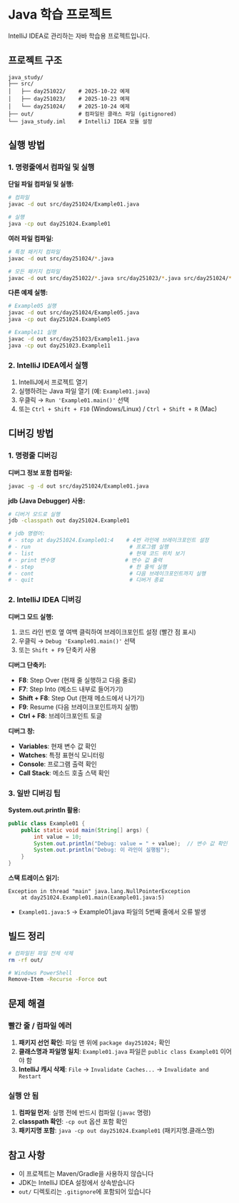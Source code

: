 # Java 학습 프로젝트

IntelliJ IDEA로 관리하는 자바 학습용 프로젝트입니다.

## 프로젝트 구조

```
java_study/
├── src/
│   ├── day251022/    # 2025-10-22 예제
│   ├── day251023/    # 2025-10-23 예제
│   └── day251024/    # 2025-10-24 예제
├── out/              # 컴파일된 클래스 파일 (gitignored)
└── java_study.iml    # IntelliJ IDEA 모듈 설정
```

## 실행 방법

### 1. 명령줄에서 컴파일 및 실행

**단일 파일 컴파일 및 실행:**
```bash
# 컴파일
javac -d out src/day251024/Example01.java

# 실행
java -cp out day251024.Example01
```

**여러 파일 컴파일:**
```bash
# 특정 패키지 컴파일
javac -d out src/day251024/*.java

# 모든 패키지 컴파일
javac -d out src/day251022/*.java src/day251023/*.java src/day251024/*.java
```

**다른 예제 실행:**
```bash
# Example05 실행
javac -d out src/day251024/Example05.java
java -cp out day251024.Example05

# Example11 실행
javac -d out src/day251023/Example11.java
java -cp out day251023.Example11
```

### 2. IntelliJ IDEA에서 실행

1. IntelliJ에서 프로젝트 열기
2. 실행하려는 Java 파일 열기 (예: `Example01.java`)
3. 우클릭 → `Run 'Example01.main()'` 선택
4. 또는 `Ctrl + Shift + F10` (Windows/Linux) / `Ctrl + Shift + R` (Mac)

## 디버깅 방법

### 1. 명령줄 디버깅

**디버그 정보 포함 컴파일:**
```bash
javac -g -d out src/day251024/Example01.java
```

**jdb (Java Debugger) 사용:**
```bash
# 디버거 모드로 실행
jdb -classpath out day251024.Example01

# jdb 명령어:
# - stop at day251024.Example01:4    # 4번 라인에 브레이크포인트 설정
# - run                               # 프로그램 실행
# - list                              # 현재 코드 위치 보기
# - print 변수명                      # 변수 값 출력
# - step                              # 한 줄씩 실행
# - cont                              # 다음 브레이크포인트까지 실행
# - quit                              # 디버거 종료
```

### 2. IntelliJ IDEA 디버깅

**디버그 모드 실행:**
1. 코드 라인 번호 옆 여백 클릭하여 브레이크포인트 설정 (빨간 점 표시)
2. 우클릭 → `Debug 'Example01.main()'` 선택
3. 또는 `Shift + F9` 단축키 사용

**디버그 단축키:**
- **F8**: Step Over (현재 줄 실행하고 다음 줄로)
- **F7**: Step Into (메소드 내부로 들어가기)
- **Shift + F8**: Step Out (현재 메소드에서 나가기)
- **F9**: Resume (다음 브레이크포인트까지 실행)
- **Ctrl + F8**: 브레이크포인트 토글

**디버그 창:**
- **Variables**: 현재 변수 값 확인
- **Watches**: 특정 표현식 모니터링
- **Console**: 프로그램 출력 확인
- **Call Stack**: 메소드 호출 스택 확인

### 3. 일반 디버깅 팁

**System.out.println 활용:**
```java
public class Example01 {
    public static void main(String[] args) {
        int value = 10;
        System.out.println("Debug: value = " + value);  // 변수 값 확인
        System.out.println("Debug: 이 라인이 실행됨");
    }
}
```

**스택 트레이스 읽기:**
```
Exception in thread "main" java.lang.NullPointerException
    at day251024.Example01.main(Example01.java:5)
```
- `Example01.java:5` → Example01.java 파일의 5번째 줄에서 오류 발생

## 빌드 정리

```bash
# 컴파일된 파일 전체 삭제
rm -rf out/

# Windows PowerShell
Remove-Item -Recurse -Force out
```

## 문제 해결

### 빨간 줄 / 컴파일 에러

1. **패키지 선언 확인**: 파일 맨 위에 `package day251024;` 확인
2. **클래스명과 파일명 일치**: `Example01.java` 파일은 `public class Example01` 이어야 함
3. **IntelliJ 캐시 삭제**: `File` → `Invalidate Caches...` → `Invalidate and Restart`

### 실행 안 됨

1. **컴파일 먼저**: 실행 전에 반드시 컴파일 (`javac` 명령)
2. **classpath 확인**: `-cp out` 옵션 포함 확인
3. **패키지명 포함**: `java -cp out day251024.Example01` (패키지명.클래스명)

## 참고 사항

- 이 프로젝트는 Maven/Gradle을 사용하지 않습니다
- JDK는 IntelliJ IDEA 설정에서 상속받습니다
- `out/` 디렉토리는 `.gitignore`에 포함되어 있습니다
